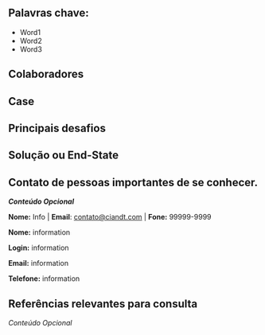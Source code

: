 ## Palavras chave:
* Word1
* Word2
* Word3

## Colaboradores

## Case

## Principais desafios

## Solução ou End-State

## Contato de pessoas importantes de se conhecer.
***Conteúdo Opcional***

**Nome:** Info | **Email**: contato@ciandt.com | **Fone:** 99999-9999

**Nome:** information

**Login:** information

**Email:** information

**Telefone:** information

## Referências relevantes para consulta
*Conteúdo Opcional*
